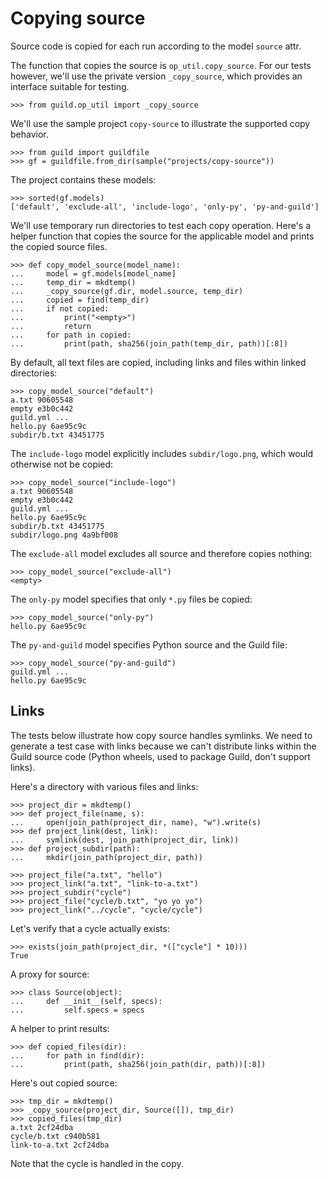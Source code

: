 # Copying source

Source code is copied for each run according to the model `source`
attr.

The function that copies the source is `op_util.copy_source`. For our
tests however, we'll use the private version `_copy_source`, which
provides an interface suitable for testing.

    >>> from guild.op_util import _copy_source

We'll use the sample project `copy-source` to illustrate the supported
copy behavior.

    >>> from guild import guildfile
    >>> gf = guildfile.from_dir(sample("projects/copy-source"))

The project contains these models:

    >>> sorted(gf.models)
    ['default', 'exclude-all', 'include-logo', 'only-py', 'py-and-guild']

We'll use temporary run directories to test each copy
operation. Here's a helper function that copies the source for the
applicable model and prints the copied source files.

    >>> def copy_model_source(model_name):
    ...     model = gf.models[model_name]
    ...     temp_dir = mkdtemp()
    ...     _copy_source(gf.dir, model.source, temp_dir)
    ...     copied = find(temp_dir)
    ...     if not copied:
    ...         print("<empty>")
    ...         return
    ...     for path in copied:
    ...         print(path, sha256(join_path(temp_dir, path))[:8])

By default, all text files are copied, including links and files
within linked directories:

    >>> copy_model_source("default")
    a.txt 90605548
    empty e3b0c442
    guild.yml ...
    hello.py 6ae95c9c
    subdir/b.txt 43451775

The `include-logo` model explicitly includes `subdir/logo.png`, which
would otherwise not be copied:

    >>> copy_model_source("include-logo")
    a.txt 90605548
    empty e3b0c442
    guild.yml ...
    hello.py 6ae95c9c
    subdir/b.txt 43451775
    subdir/logo.png 4a9bf008

The `exclude-all` model excludes all source and therefore copies
nothing:

    >>> copy_model_source("exclude-all")
    <empty>

The `only-py` model specifies that only `*.py` files be copied:

    >>> copy_model_source("only-py")
    hello.py 6ae95c9c

The `py-and-guild` model specifies Python source and the Guild file:

    >>> copy_model_source("py-and-guild")
    guild.yml ...
    hello.py 6ae95c9c

## Links

The tests below illustrate how copy source handles symlinks. We need
to generate a test case with links because we can't distribute links
within the Guild source code (Python wheels, used to package Guild,
don't support links).

Here's a directory with various files and links:

    >>> project_dir = mkdtemp()
    >>> def project_file(name, s):
    ...     open(join_path(project_dir, name), "w").write(s)
    >>> def project_link(dest, link):
    ...     symlink(dest, join_path(project_dir, link))
    >>> def project_subdir(path):
    ...     mkdir(join_path(project_dir, path))

    >>> project_file("a.txt", "hello")
    >>> project_link("a.txt", "link-to-a.txt")
    >>> project_subdir("cycle")
    >>> project_file("cycle/b.txt", "yo yo yo")
    >>> project_link("../cycle", "cycle/cycle")

Let's verify that a cycle actually exists:

    >>> exists(join_path(project_dir, *(["cycle"] * 10)))
    True

A proxy for source:

    >>> class Source(object):
    ...     def __init__(self, specs):
    ...         self.specs = specs

A helper to print results:

    >>> def copied_files(dir):
    ...     for path in find(dir):
    ...         print(path, sha256(join_path(dir, path))[:8])

Here's out copied source:

    >>> tmp_dir = mkdtemp()
    >>> _copy_source(project_dir, Source([]), tmp_dir)
    >>> copied_files(tmp_dir)
    a.txt 2cf24dba
    cycle/b.txt c940b581
    link-to-a.txt 2cf24dba

Note that the cycle is handled in the copy.
